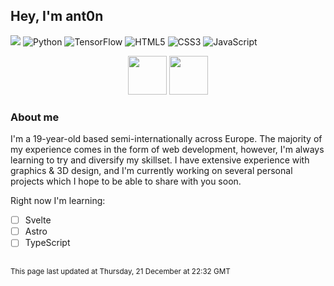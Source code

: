 ## Hey, I'm ant0n
![](https://komarev.com/ghpvc/?username=ant0n-0x0000&color=008BF2&style=flat-square&label=Views) ![Python](https://img.shields.io/badge/python-3670A0?style=flat-square&logo=python&logoColor=ffdd54) ![TensorFlow](https://img.shields.io/badge/TensorFlow-%23FF6F00.svg?style=flat-square&logo=TensorFlow&logoColor=white) ![HTML5](https://img.shields.io/badge/html5-%23E34F26.svg?style=flat-square&logo=html5&logoColor=white) ![CSS3](https://img.shields.io/badge/css3-%231572B6.svg?style=flat-square&logo=css3&logoColor=white) ![JavaScript](https://img.shields.io/badge/javascript-%23323330.svg?style=flat-square&logo=javascript&logoColor=%23F7DF1E) 

<p align=center>
    <img src="https://discord-readme-badge.vercel.app/api?id=145224646868860928" height="62px"> <img src="https://lastfm-recently-played.vercel.app/api?user=AntonMacG&header_size=none&count=1&border_radius=3" height="62px"> 
</p>

### About me
I'm a 19-year-old based semi-internationally across Europe. The majority of my experience comes in the form of web development, however, I'm always learning to try and diversify my skillset. I have extensive experience with graphics & 3D design, and I'm currently working on several personal projects which I hope to be able to share with you soon.

Right now I'm learning:
- [ ] Svelte
- [ ] Astro
- [ ] TypeScript

##
<sup>This page last updated at Thursday, 21 December at 22:32 GMT</sup>
